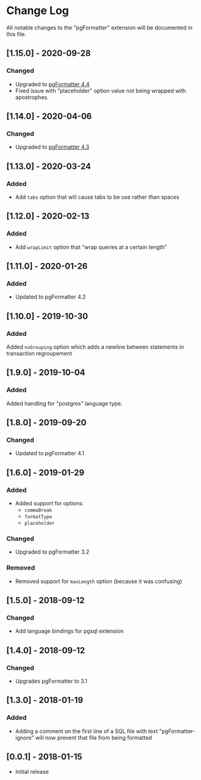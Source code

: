 # Change Log

All notable changes to the "pgFormatter" extension will be documented in this file.

## [1.15.0] - 2020-09-28

### Changed

- Upgraded to [pgFormatter 4.4](https://github.com/darold/pgFormatter/releases/tag/v4.4)
- Fixed issue with "placeholder" option value not being wrapped with apostrophes.

## [1.14.0] - 2020-04-06

### Changed

- Upgraded to [pgFormatter 4.3](https://github.com/darold/pgFormatter/releases/tag/v4.3)

## [1.13.0] - 2020-03-24

### Added

- Add `tabs` option that will cause tabs to be use rather than spaces

## [1.12.0] - 2020-02-13

### Added

- Add `wrapLimit` option that "wrap queries at a certain length"

## [1.11.0] - 2020-01-26

### Added

- Updated to pgFormatter 4.2

## [1.10.0] - 2019-10-30

### Added

Added `noGrouping` option which adds a newline between statements in transaction regroupement

## [1.9.0] - 2019-10-04

### Added

Added handling for "postgres" language type.

## [1.8.0] - 2019-09-20

### Changed

- Updated to pgFormatter 4.1

## [1.6.0] - 2019-01-29

### Added

- Added support for options:
  - `commaBreak`
  - `formatType`
  - `placeholder`

### Changed

- Upgraded to pgFormatter 3.2

### Removed 

- Removed support for `maxLength` option (because it was confusing)

## [1.5.0] - 2018-09-12

### Changed

* Add language bindings for pgsql extension

## [1.4.0] - 2018-09-12

### Changed

* Upgrades pgFormatter to 3.1

## [1.3.0] - 2018-01-19

### Added

* Adding a comment on the first line of a SQL file with text "pgFormatter-ignore" will now prevent that file from being formatted

## [0.0.1] - 2018-01-15

* Initial release

